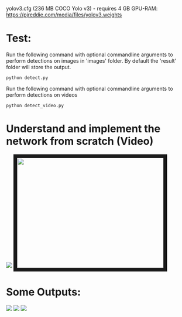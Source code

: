 yolov3.cfg (236 MB COCO Yolo v3) - requires 4 GB GPU-RAM: https://pjreddie.com/media/files/yolov3.weights

# Test:
Run the following command with optional commandline arguments to perform detections on images in 'images' folder. By default the 'result' folder will store the output.
```
python detect.py 
```
Run the following command with optional commandline arguments to perform detections on videos
```
python detect_video.py
```

# Understand and implement the network from scratch (Video)
[![](http://img.youtube.com/vi/chVamXQp9so&list=PLbMqOoYQ3MxxArhAqvki_WoWBTCc8fDHG/0.jpg)](http://www.youtube.com/watch?v=chVamXQp9so&list=PLbMqOoYQ3MxxArhAqvki_WoWBTCc8fDHG)
<a href="http://www.youtube.com/watch?v=chVamXQp9so&list=PLbMqOoYQ3MxxArhAqvki_WoWBTCc8fDHG
" target="_blank"><img src="http://i3.ytimg.com/vi/chVamXQp9so/hqdefault.jpg" 
alt="" width="400" height="300" border="10" /></a>

# Some Outputs:
![](https://github.com/AyushExel/Yolo-V3/blob/master/result/det_messi.jpg)
![](https://github.com/AyushExel/Yolo-V3/blob/master/result/det_62bddd2a-89ab-11e7-8a03-f21d91374892-780x429.jpg)
![](https://github.com/AyushExel/Yolo-V3/blob/master/result/det_person.jpg)

